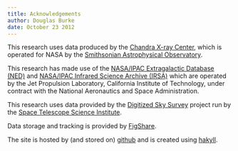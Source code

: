 ```yaml
---
title: Acknowledgements
author: Douglas Burke
date: October 23 2012
---
```


This research uses data produced by the
[Chandra X-ray Center](http://cxc.harvard.edu),
which is operated for NASA by the 
[Smithsonian Astrophysical Observatory](http://www.cfa.harvard.edu/sao/).

This research has made use of the 
[NASA/IPAC Extragalactic Database (NED)](http://ned.ipac.caltech.edu/)
and
[NASA/IPAC Infrared Science Archive (IRSA)](http://irsa.ipac.caltech.edu/)
which are operated by the Jet Propulsion Laboratory, 
California Institute of Technology, under contract with the National Aeronautics and Space Administration.

This research uses data provided by the
[Digitized Sky Survey](http://stdatu.stsci.edu/dss/)
project run by the 
[Space Telescope Science Institute](http://www.stsci.edu/).

Data storage and tracking is provided by
[FigShare](http://figshare.com).

The site is hosted by (and stored on) [github](https://github.com/)
and is created using [hakyll](http://jaspervdj.be/hakyll/).
